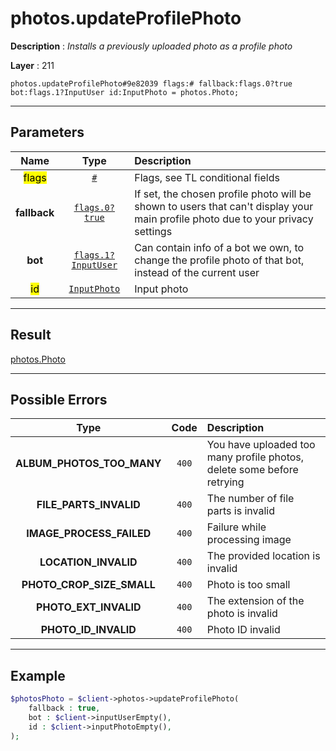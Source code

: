 # photos.updateProfilePhoto

**Description** : *Installs a previously uploaded photo as a profile photo*

**Layer** : 211

```tl
photos.updateProfilePhoto#9e82039 flags:# fallback:flags.0?true bot:flags.1?InputUser id:InputPhoto = photos.Photo;
```

---

## Parameters

| Name | Type | Description |
| :---: | :---: | :--- |
| <mark>flags</mark> | [`#`](type/#) | Flags, see TL conditional fields |
| **fallback** | [`flags.0?true`](type/true) | If set, the chosen profile photo will be shown to users that can't display your main profile photo due to your privacy settings |
| **bot** | [`flags.1?InputUser`](type/InputUser) | Can contain info of a bot we own, to change the profile photo of that bot, instead of the current user |
| <mark>id</mark> | [`InputPhoto`](type/InputPhoto) | Input photo |

---

## Result

[photos.Photo](type/photos.Photo)

---

## Possible Errors

| Type | Code | Description |
| :---: | :---: | :--- |
| **ALBUM_PHOTOS_TOO_MANY** | `400` | You have uploaded too many profile photos, delete some before retrying |
| **FILE_PARTS_INVALID** | `400` | The number of file parts is invalid |
| **IMAGE_PROCESS_FAILED** | `400` | Failure while processing image |
| **LOCATION_INVALID** | `400` | The provided location is invalid |
| **PHOTO_CROP_SIZE_SMALL** | `400` | Photo is too small |
| **PHOTO_EXT_INVALID** | `400` | The extension of the photo is invalid |
| **PHOTO_ID_INVALID** | `400` | Photo ID invalid |

---

## Example

```php
$photosPhoto = $client->photos->updateProfilePhoto(
	fallback : true,
	bot : $client->inputUserEmpty(),
	id : $client->inputPhotoEmpty(),
);
```
